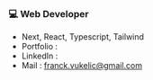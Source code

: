 ### 💻 Web Developer
- Next, React, Typescript, Tailwind
- Portfolio :
- LinkedIn : 
- Mail : franck.vukelic@gmail.com
